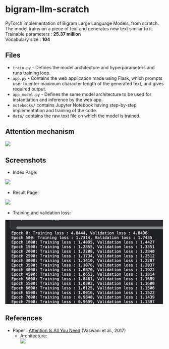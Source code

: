 # bigram-llm-scratch

PyTorch implementation of Bigram Large Language Models, from scratch.
The model trains on a piece of text and generates new text similar to it.<br/>
Trainable parameters : <b>25.37 million</b><br/>
Vocabulary size : <b>104</b>

## Files
- ```train.py``` - Defines the model architecture and hyperparameters and runs training loop.
- ```app.py``` - Contains the web application made using Flask, which prompts user to enter maximum character length of the generated text, and gives required output.
- ```app_model.py``` - Defines the same model architecture to be used for instantiation and inference by the web app.
- ```notebooks/``` contains Jupyter Notebook having step-by-step implementation and training of the code.
- ```data/``` contains the raw text file on which the model is trained.

## Attention mechanism
<img width="300" src="https://miro.medium.com/v2/resize:fit:1270/1*LpDpZojgoKTPBBt8wdC4nQ.png">

## Screenshots
- Index Page:<br/>
<img width="500" src="./index_screen.png">

- Result Page:<br/>
<img width="500" src="./result_screen.png">

- Training and validation loss: <br/>
<img width="500" src="./train_val_loss.png">


## References 
- Paper : [Attention Is All You Need](https://arxiv.org/abs/1706.03762) (Vaswani et al., 2017)
    -  Architecture: <br/> <img width="200" src="https://machinelearningmastery.com/wp-content/uploads/2021/08/attention_research_1.png"> 

